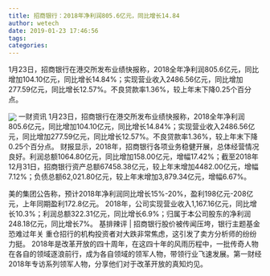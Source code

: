 ```yaml
---
title: 招商银行：2018年净利润805.6亿元，同比增长14.84
author: wetech
date: 2019-01-23 17:46:56
tags: 
categories: 
---
```

1月23日，招商银行在港交所发布业绩快报称，2018全年净利润805.6亿元，同比增加104.10亿元，同比增长14.84%；实现营业收入2486.56亿元，同比增加277.59亿元，同比增长12.57%。不良贷款率1.36%，较上年末下降0.25个百分点。
<!-- more -->
<img align="center" border="0" src="https://imgcdn.yicai.com/uppics/images/2019/01/c5fe4660220778ca10e85f4380d3e138.jpg" />
一财资讯
1月23日，招商银行在港交所发布业绩快报称，2018全年净利润805.6亿元，同比增加104.10亿元，同比增长14.84%；实现营业收入2486.56亿元，同比增加277.59亿元，同比增长12.57%。不良贷款率1.36%，较上年末下降0.25个百分点。
财报显示，2018年，招商银行各项业务稳健开展，总体经营情况良好。利润总额1064.80亿元，同比增加158.00亿元，增幅17.42%；截至2018年12月31日，招商银行资产总额67458.38亿元，较上年末增加4482.00亿元，增幅7.12%；负债总额62,021.80亿元，较上年末增加3,879.34亿元，增幅6.67%。
 
 
美的集团公告称，预计2018年净利润同比增长15%-20%，盈利198亿元-208亿元，上年同期盈利172.8亿元。
2018年，公司实现营业收入1,167.16亿元，同比增长10.3%；利润总额322.31亿元，同比增长6.9%；归属于本公司股东的净利润248.18亿元，同比增长7%。
基排辣评 | 招商银行股价被传闻压垮，银行主题基金恐难过年关
重仓招行的机构投资者对大跌非常焦虑，这引发了卖方分析师的纷纷力挺。
2018年是改革开放的四十周年，在这四十年的风雨历程中，一批传奇人物在各自的领域逐浪前行，成为各自领域的领军人物，带领行业飞速发展。第一财经2018年专访系列领军人物，分享他们对于改革开放的真知灼见。
